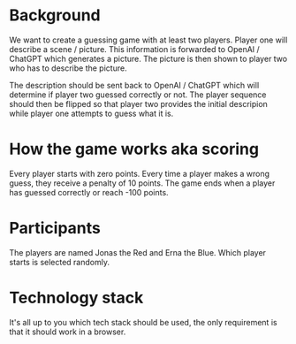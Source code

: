 # Background

We want to create a guessing game with at least two players. Player one will describe a scene / picture. This information is forwarded to OpenAI / ChatGPT which generates a picture. The picture is then shown to player two who has to describe the picture.

The description should be sent back to OpenAI / ChatGPT which will determine if player two guessed correctly or not. The player sequence should then be flipped so that player two provides the initial descripion while player one attempts to guess what it is.

# How the game works aka scoring

Every player starts with zero points. Every time a player makes a wrong guess, they receive a penalty of 10 points. The game ends when a player has guessed correctly or reach -100 points.

# Participants

The players are named Jonas the Red and Erna the Blue. Which player starts is selected randomly.

# Technology stack

It's all up to you which tech stack should be used, the only requirement is that it should work in a browser.
